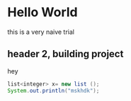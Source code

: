 # Hello World
this is a very naive trial
## header 2, building project
hey
```java
list<integer> x= new list ();
System.out.println("mskhdk");
```
